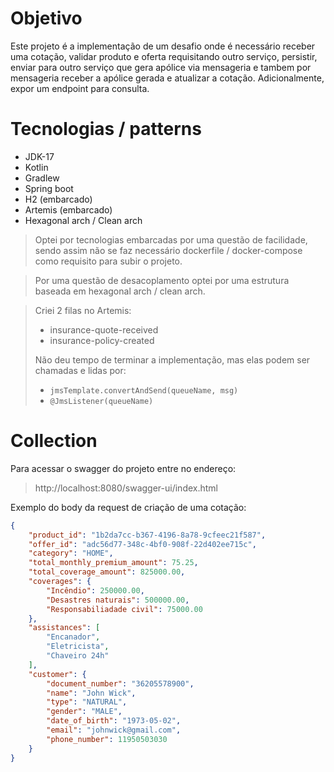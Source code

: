 # Objetivo

Este projeto é a implementação de um desafio onde é necessário
receber uma cotação, validar produto e oferta requisitando outro serviço, 
persistir, enviar para outro serviço que gera apólice via mensageria e
tambem por mensageria receber a apólice gerada e atualizar a cotação.
Adicionalmente, expor um endpoint para consulta.

# Tecnologias / patterns

* JDK-17
* Kotlin
* Gradlew
* Spring boot
* H2 (embarcado)
* Artemis (embarcado)
* Hexagonal arch / Clean arch

> Optei por tecnologias embarcadas por uma questão de facilidade,
> sendo assim não se faz necessário dockerfile / docker-compose como
> requisito para subir o projeto.

> Por uma questão de desacoplamento optei por uma estrutura baseada
> em hexagonal arch / clean arch.

> Criei 2 filas no Artemis:
> * insurance-quote-received
> * insurance-policy-created
> 
> Não deu tempo de terminar a implementação, mas elas podem ser chamadas
> e lidas por:
> * ```jmsTemplate.convertAndSend(queueName, msg)```
> * ```@JmsListener(queueName)```

# Collection

Para acessar o swagger do projeto entre no endereço:

> http://localhost:8080/swagger-ui/index.html

Exemplo do body da request de criação de uma cotação:

```json
{
	"product_id": "1b2da7cc-b367-4196-8a78-9cfeec21f587",
	"offer_id": "adc56d77-348c-4bf0-908f-22d402ee715c",
	"category": "HOME",
	"total_monthly_premium_amount": 75.25,
	"total_coverage_amount": 825000.00,
	"coverages": {
		"Incêndio": 250000.00,
		"Desastres naturais": 500000.00,
		"Responsabiliadade civil": 75000.00
	},
	"assistances": [
		"Encanador",
		"Eletricista",
		"Chaveiro 24h"
	],
	"customer": {
		"document_number": "36205578900",
		"name": "John Wick",
		"type": "NATURAL",
		"gender": "MALE",
		"date_of_birth": "1973-05-02",
		"email": "johnwick@gmail.com",
		"phone_number": 11950503030
	}
}
```
